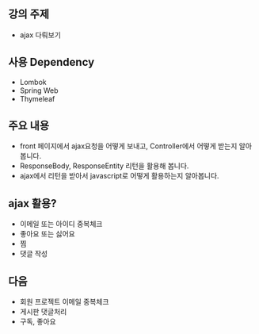## 강의 주제
- ajax 다뤄보기 

## 사용 Dependency
- Lombok
- Spring Web
- Thymeleaf

## 주요 내용 
- front 페이지에서 ajax요청을 어떻게 보내고, Controller에서 어떻게 받는지 알아봅니다.
- ResponseBody, ResponseEntity 리턴을 활용해 봅니다. 
- ajax에서 리턴을 받아서 javascript로 어떻게 활용하는지 알아봅니다. 

## ajax 활용?
- 이메일 또는 아이디 중복체크 
- 좋아요 또는 싫어요 
- 찜 
- 댓글 작성 

## 다음 
- 회원 프로젝트 이메일 중복체크
- 게시판 댓글처리 
- 구독, 좋아요
